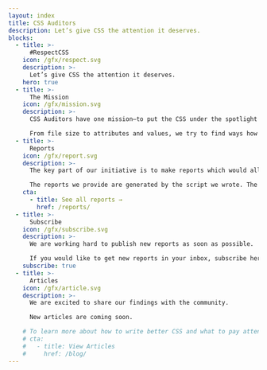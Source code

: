 ```yaml
---
layout: index
title: CSS Auditors
description: Let’s give CSS the attention it deserves.
blocks:
  - title: >-
      #RespectCSS
    icon: /gfx/respect.svg
    description: >-
      Let’s give CSS the attention it deserves.
    hero: true
  - title: >-
      The Mission
    icon: /gfx/mission.svg
    description: >-
      CSS Auditors have one mission—to put the CSS under the spotlight and educate developers about its importance.

      From file size to attributes and values, we try to find ways how to improve the way CSS could and should be written.
  - title: >-
      Reports
    icon: /gfx/report.svg
    description: >-
      The key part of our initiative is to make reports which would allow everyone to analyze how CSS is written.

      The reports we provide are generated by the script we wrote. The script will be available on GitHub soon.
    cta:
      - title: See all reports →
        href: /reports/
  - title: >-
      Subscribe
    icon: /gfx/subscribe.svg
    description: >-
      We are working hard to publish new reports as soon as possible.

      If you would like to get new reports in your inbox, subscribe here!
    subscribe: true
  - title: >-
      Articles
    icon: /gfx/article.svg
    description: >-
      We are excited to share our findings with the community.

      New articles are coming soon.

    # To learn more about how to write better CSS and what to pay attention to, you could read it in our blog.
    # cta:
    #   - title: View Articles
    #     href: /blog/
---
```


